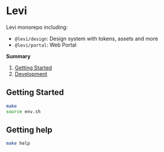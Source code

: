 # Levi

Levi monorepo including:

* `@levi/design`: Design system with tokens, assets and more
* `@levi/portal`: Web Portal

**Summary**

1. [Getting Started](#getting-started)
2. [Development](#development)

## Getting Started

```bash
make
source env.sh
```

## Getting help

```bash
make help
```
